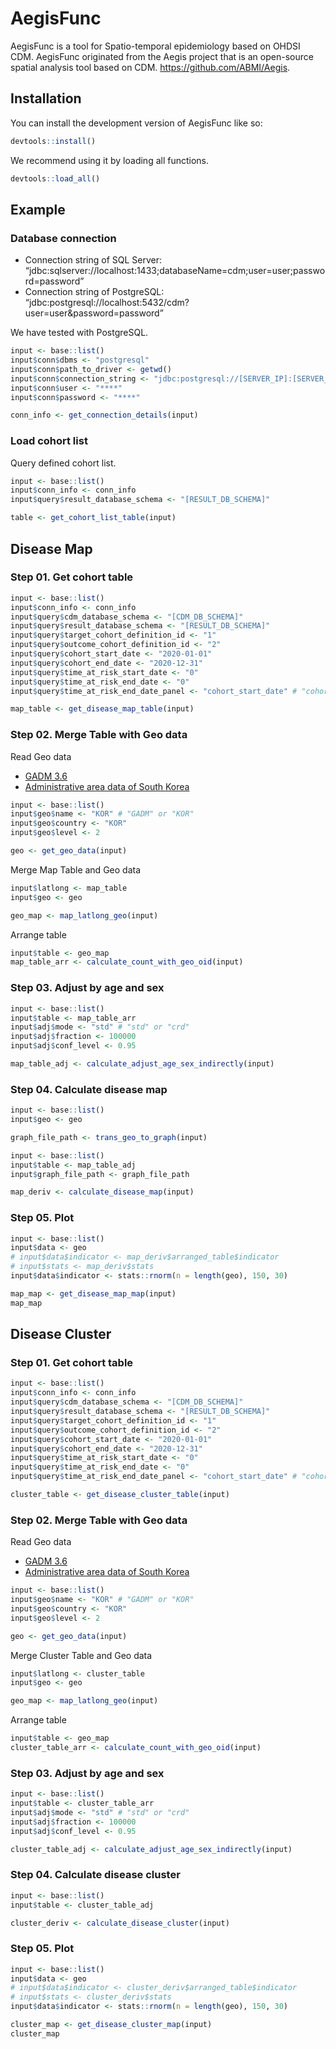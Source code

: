 
<!-- README.md is generated from README.Rmd. Please edit that file -->

# AegisFunc

<!-- badges: start -->
<!-- badges: end -->

AegisFunc is a tool for Spatio-temporal epidemiology based on OHDSI CDM.
AegisFunc originated from the Aegis project that is an open-source
spatial analysis tool based on CDM. <https://github.com/ABMI/Aegis>.

## Installation

You can install the development version of AegisFunc like so:

``` r
devtools::install()
```

We recommend using it by loading all functions.

``` r
devtools::load_all()
```

## Example

### Database connection

-   Connection string of SQL Server:
    “jdbc:sqlserver://localhost:1433;databaseName=cdm;user=user;password=password”
-   Connection string of PostgreSQL:
    “jdbc:postgresql://localhost:5432/cdm?user=user&password=password”

We have tested with PostgreSQL.

``` r
input <- base::list()
input$conn$dbms <- "postgresql"
input$conn$path_to_driver <- getwd()
input$conn$connection_string <- "jdbc:postgresql://[SERVER_IP]:[SERVER_PORT]/[CDM_DB_NAME]"
input$conn$user <- "****"
input$conn$password <- "****"

conn_info <- get_connection_details(input)
```

### Load cohort list

Query defined cohort list.

``` r
input <- base::list()
input$conn_info <- conn_info
input$query$result_database_schema <- "[RESULT_DB_SCHEMA]"

table <- get_cohort_list_table(input)
```

## Disease Map

### Step 01. Get cohort table

``` r
input <- base::list()
input$conn_info <- conn_info
input$query$cdm_database_schema <- "[CDM_DB_SCHEMA]"
input$query$result_database_schema <- "[RESULT_DB_SCHEMA]"
input$query$target_cohort_definition_id <- "1"
input$query$outcome_cohort_definition_id <- "2"
input$query$cohort_start_date <- "2020-01-01"
input$query$cohort_end_date <- "2020-12-31"
input$query$time_at_risk_start_date <- "0"
input$query$time_at_risk_end_date <- "0"
input$query$time_at_risk_end_date_panel <- "cohort_start_date" # "cohort_start_date" or "cohort_end_date"

map_table <- get_disease_map_table(input)
```

### Step 02. Merge Table with Geo data

Read Geo data

-   [GADM 3.6](https://gadm.org/)
-   [Administrative area data of South
    Korea](http://www.gisdeveloper.co.kr/?p=2332)

``` r
input <- base::list()
input$geo$name <- "KOR" # "GADM" or "KOR"
input$geo$country <- "KOR"
input$geo$level <- 2

geo <- get_geo_data(input)
```

Merge Map Table and Geo data

``` r
input$latlong <- map_table
input$geo <- geo

geo_map <- map_latlong_geo(input)
```

Arrange table

``` r
input$table <- geo_map
map_table_arr <- calculate_count_with_geo_oid(input)
```

### Step 03. Adjust by age and sex

``` r
input <- base::list()
input$table <- map_table_arr
input$adj$mode <- "std" # "std" or "crd"
input$adj$fraction <- 100000
input$adj$conf_level <- 0.95

map_table_adj <- calculate_adjust_age_sex_indirectly(input)
```

### Step 04. Calculate disease map

``` r
input <- base::list()
input$geo <- geo

graph_file_path <- trans_geo_to_graph(input)

input <- base::list()
input$table <- map_table_adj
input$graph_file_path <- graph_file_path

map_deriv <- calculate_disease_map(input)
```

### Step 05. Plot

``` r
input <- base::list()
input$data <- geo
# input$data$indicator <- map_deriv$arranged_table$indicator
# input$stats <- map_deriv$stats
input$data$indicator <- stats::rnorm(n = length(geo), 150, 30)

map_map <- get_disease_map_map(input)
map_map
```

## Disease Cluster

### Step 01. Get cohort table

``` r
input <- base::list()
input$conn_info <- conn_info
input$query$cdm_database_schema <- "[CDM_DB_SCHEMA]"
input$query$result_database_schema <- "[RESULT_DB_SCHEMA]"
input$query$target_cohort_definition_id <- "1"
input$query$outcome_cohort_definition_id <- "2"
input$query$cohort_start_date <- "2020-01-01"
input$query$cohort_end_date <- "2020-12-31"
input$query$time_at_risk_start_date <- "0"
input$query$time_at_risk_end_date <- "0"
input$query$time_at_risk_end_date_panel <- "cohort_start_date" # "cohort_start_date" or "cohort_end_date"

cluster_table <- get_disease_cluster_table(input)
```

### Step 02. Merge Table with Geo data

Read Geo data

-   [GADM 3.6](https://gadm.org/)
-   [Administrative area data of South
    Korea](http://www.gisdeveloper.co.kr/?p=2332)

``` r
input <- base::list()
input$geo$name <- "KOR" # "GADM" or "KOR"
input$geo$country <- "KOR"
input$geo$level <- 2

geo <- get_geo_data(input)
```

Merge Cluster Table and Geo data

``` r
input$latlong <- cluster_table
input$geo <- geo

geo_map <- map_latlong_geo(input)
```

Arrange table

``` r
input$table <- geo_map
cluster_table_arr <- calculate_count_with_geo_oid(input)
```

### Step 03. Adjust by age and sex

``` r
input <- base::list()
input$table <- cluster_table_arr
input$adj$mode <- "std" # "std" or "crd"
input$adj$fraction <- 100000
input$adj$conf_level <- 0.95

cluster_table_adj <- calculate_adjust_age_sex_indirectly(input)
```

### Step 04. Calculate disease cluster

``` r
input <- base::list()
input$table <- cluster_table_adj

cluster_deriv <- calculate_disease_cluster(input)
```

### Step 05. Plot

``` r
input <- base::list()
input$data <- geo
# input$data$indicator <- cluster_deriv$arranged_table$indicator
# input$stats <- cluster_deriv$stats
input$data$indicator <- stats::rnorm(n = length(geo), 150, 30)

cluster_map <- get_disease_cluster_map(input)
cluster_map
```
